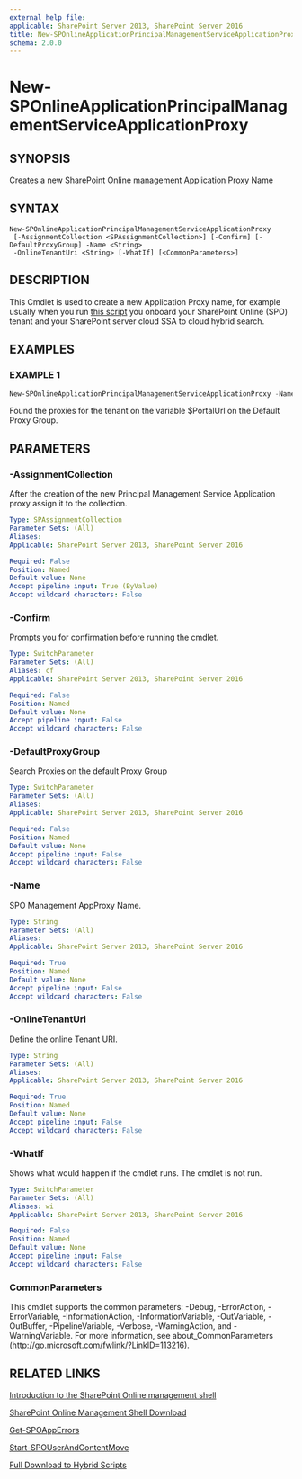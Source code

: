 ```yaml
---
external help file: 
applicable: SharePoint Server 2013, SharePoint Server 2016
title: New-SPOnlineApplicationPrincipalManagementServiceApplicationProxy
schema: 2.0.0
---
```


# New-SPOnlineApplicationPrincipalManagementServiceApplicationProxy

## SYNOPSIS
Creates a new SharePoint Online management Application Proxy Name



## SYNTAX

```
New-SPOnlineApplicationPrincipalManagementServiceApplicationProxy
 [-AssignmentCollection <SPAssignmentCollection>] [-Confirm] [-DefaultProxyGroup] -Name <String>
 -OnlineTenantUri <String> [-WhatIf] [<CommonParameters>]
```

## DESCRIPTION
This Cmdlet is used to create a new Application Proxy name, for example usually when you run [this script](https://www.microsoft.com/en-us/download/confirmation.aspx?id=51490) you onboard your SharePoint Online (SPO) tenant and your SharePoint server cloud SSA to cloud hybrid search.


## EXAMPLES

### EXAMPLE 1
```powershell
New-SPOnlineApplicationPrincipalManagementServiceApplicationProxy -Name $SPO_MANAGEMENT_APPPROXY_NAME -OnlineTenantUri $PortalUrl -DefaultProxyGroup
```
Found the proxies for the tenant on the variable $PortalUrl on the Default Proxy Group.


## PARAMETERS

### -AssignmentCollection
After the creation of the new Principal Management Service Application proxy assign it to the collection.

```yaml
Type: SPAssignmentCollection
Parameter Sets: (All)
Aliases: 
Applicable: SharePoint Server 2013, SharePoint Server 2016

Required: False
Position: Named
Default value: None
Accept pipeline input: True (ByValue)
Accept wildcard characters: False
```

### -Confirm
Prompts you for confirmation before running the cmdlet.

```yaml
Type: SwitchParameter
Parameter Sets: (All)
Aliases: cf
Applicable: SharePoint Server 2013, SharePoint Server 2016

Required: False
Position: Named
Default value: None
Accept pipeline input: False
Accept wildcard characters: False
```

### -DefaultProxyGroup
Search Proxies on the default Proxy Group

```yaml
Type: SwitchParameter
Parameter Sets: (All)
Aliases: 
Applicable: SharePoint Server 2013, SharePoint Server 2016

Required: False
Position: Named
Default value: None
Accept pipeline input: False
Accept wildcard characters: False
```

### -Name
SPO Management AppProxy Name.

```yaml
Type: String
Parameter Sets: (All)
Aliases: 
Applicable: SharePoint Server 2013, SharePoint Server 2016

Required: True
Position: Named
Default value: None
Accept pipeline input: False
Accept wildcard characters: False
```

### -OnlineTenantUri
Define the online Tenant URI.

```yaml
Type: String
Parameter Sets: (All)
Aliases: 
Applicable: SharePoint Server 2013, SharePoint Server 2016

Required: True
Position: Named
Default value: None
Accept pipeline input: False
Accept wildcard characters: False
```

### -WhatIf
Shows what would happen if the cmdlet runs.
The cmdlet is not run.

```yaml
Type: SwitchParameter
Parameter Sets: (All)
Aliases: wi
Applicable: SharePoint Server 2013, SharePoint Server 2016

Required: False
Position: Named
Default value: None
Accept pipeline input: False
Accept wildcard characters: False
```

### CommonParameters
This cmdlet supports the common parameters: -Debug, -ErrorAction, -ErrorVariable, -InformationAction, -InformationVariable, -OutVariable, -OutBuffer, -PipelineVariable, -Verbose, -WarningAction, and -WarningVariable. For more information, see about_CommonParameters (http://go.microsoft.com/fwlink/?LinkID=113216).

## RELATED LINKS
[Introduction to the SharePoint Online management shell](https://support.office.com/en-us/article/introduction-to-the-sharepoint-online-management-shell-c16941c3-19b4-4710-8056-34c034493429)

[SharePoint Online Management Shell Download](https://www.microsoft.com/en-US/download/details.aspx?id=35588)

[Get-SPOAppErrors](Get-SPOAppErrors.md)

[Start-SPOUserAndContentMove](Start-SPOUserAndContentMove.md)

[Full Download to Hybrid Scripts](https://www.microsoft.com/en-us/download/confirmation.aspx?id=51490)